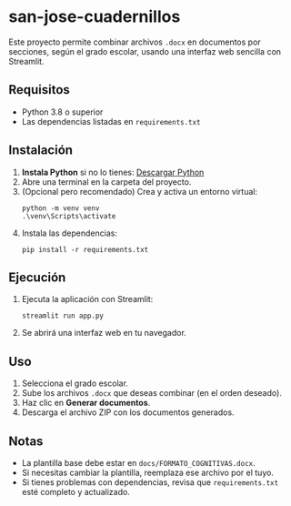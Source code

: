 # san-jose-cuadernillos

Este proyecto permite combinar archivos `.docx` en documentos por secciones, según el grado escolar, usando una interfaz web sencilla con Streamlit.

## Requisitos
- Python 3.8 o superior
- Las dependencias listadas en `requirements.txt`

## Instalación

1. **Instala Python** si no lo tienes: [Descargar Python](https://www.python.org/downloads/)
2. Abre una terminal en la carpeta del proyecto.
3. (Opcional pero recomendado) Crea y activa un entorno virtual:
   ```pwsh
   python -m venv venv
   .\venv\Scripts\activate
   ```
4. Instala las dependencias:
   ```pwsh
   pip install -r requirements.txt
   ```

## Ejecución

1. Ejecuta la aplicación con Streamlit:
   ```pwsh
   streamlit run app.py
   ```
2. Se abrirá una interfaz web en tu navegador.

## Uso

1. Selecciona el grado escolar.
2. Sube los archivos `.docx` que deseas combinar (en el orden deseado).
3. Haz clic en **Generar documentos**.
4. Descarga el archivo ZIP con los documentos generados.

## Notas
- La plantilla base debe estar en `docs/FORMATO_COGNITIVAS.docx`.
- Si necesitas cambiar la plantilla, reemplaza ese archivo por el tuyo.
- Si tienes problemas con dependencias, revisa que `requirements.txt` esté completo y actualizado.